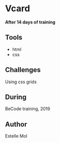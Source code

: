 # Vcard
**After 14 days of training**

## Tools
* html
* css

## Challenges
Using css grids

## During
BeCode training, 2019

## Author
Estelle Mol
